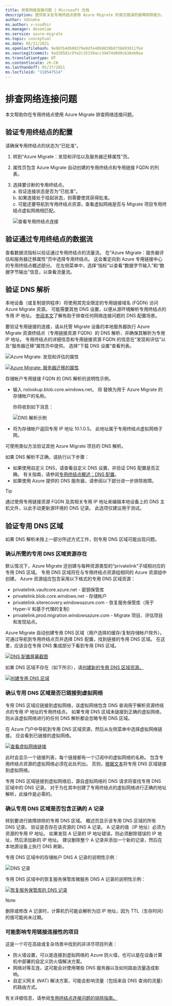 ```yaml
---
title: 排查网络连接问题 | Microsoft 文档
description: 提供有关在专用终结点使用 Azure Migrate 的常见错误的故障排除提示。
author: SGSneha
ms.author: v-ssudhir
ms.manager: deseelam
ms.service: azure-migrate
ms.topic: conceptual
ms.date: 05/21/2021
ms.openlocfilehash: 9e987b4db88379e0dfe40b8839b073b893811fb4
ms.sourcegitcommit: 9ad20581c9fe2c35339acc34d74d0d9cb38eb9aa
ms.translationtype: HT
ms.contentlocale: zh-CN
ms.lasthandoff: 05/27/2021
ms.locfileid: "110547514"
---
```

# <a name="troubleshoot-network-connectivity"></a>排查网络连接问题
本文帮助你在专用终结点使用 Azure Migrate 排查网络连接问题。

## <a name="validate-private-endpoints-configuration"></a>验证专用终结点的配置

请确保专用终结点的状态为“已批准”。  

1. 转到“Azure Migrate：发现和评估以及服务器迁移属性”页。  

2. 属性页包含 Azure Migrate 自动创建的专用终结点和专用链接 FQDN 的列表。  

3. 选择要诊断的专用终结点。  
   a. 验证连接状态是否为“已批准”。           
   b. 如果连接处于挂起状态，则需要使其获得批准。                         
   c. 可能还要导航到专用终结点资源，查看虚拟网络是否与 Migrate 项目专用终结点虚拟网络相匹配。                                                        

     ![查看专用终结点连接](./media/how-to-use-azure-migrate-with-private-endpoints/private-endpoint-connection.png)


## <a name="validate-the-data-flow-through-the-private-endpoints"></a>验证通过专用终结点的数据流
查看数据流指标以验证通过专用终结点的流量流。 在“Azure Migrate：服务器评估和服务器迁移属性”页中选择专用终结点。 这会重定向到 Azure 专用链接中心的专用终结点概述部分。 在左侧菜单中，选择“指标”以查看“数据字节输入”和“数据字节输出”信息，以查看流量流。

## <a name="verify-dns-resolution"></a>验证 DNS 解析

本地设备（或复制提供程序）将使用其完全限定的专用链接域名 (FQDN) 访问 Azure Migrate 资源。 可能需要其他 DNS 设置，以便从源环境解析专用终结点的专用 IP 地址。 [参阅本文](../private-link/private-endpoint-dns.md#on-premises-workloads-using-a-dns-forwarder)了解有助于排查任何网络连接问题的 DNS 配置场景。  

要验证专用链接的连接，请从托管 Migrate 设备的本地服务器执行 Azure Migrate 资源终结点（专用链接资源 FQDN）的 DNS 解析，并确保其解析为专用 IP 地址。
专用终结点的详细信息和专用链接资源 FQDN 的信息在“发现和评估”以及“服务器迁移”属性页中提供。 选择“下载 DNS 设置”查看列表。   

 ![Azure Migrate: 发现和评估的属性](./media/how-to-use-azure-migrate-with-private-endpoints/server-assessment-properties.png)

 [![Azure Migrate: 服务器迁移的属性](./media/how-to-use-azure-migrate-with-private-endpoints/azure-migrate-server-migration-properties-inline.png)](./media/how-to-use-azure-migrate-with-private-endpoints/azure-migrate-server-migration-properties-expanded.png#lightbox)

存储帐户专用链接 FQDN 的 DNS 解析的说明性示例。  

- 输入 nslookup<storage-account-name>.blob.core.windows.net。  将 <storage-account-name> 替换为用于 Azure Migrate 的存储帐户的名称。  

    你将收到如下消息：  

   ![DNS 解析示例](./media/how-to-use-azure-migrate-with-private-endpoints/dns-resolution-example.png)

- 将为存储帐户返回专用 IP 地址 10.1.0.5。 此地址属于专用终结点虚拟网络子网。   

可使用类似方法验证其他 Azure Migrate 项目的 DNS 解析。   

如果 DNS 解析不正确，请执行以下步骤：  

- 如果使用自定义 DNS，请查看自定义 DNS 设置，并验证 DNS 配置是否正确。 有关指南，请参阅[专用终结点概述：DNS 配置](../private-link/private-endpoint-overview.md#dns-configuration)。
- 如果使用 Azure 提供的 DNS 服务器，请参阅以下部分进一步排除故障。  

> [!Tip]
> 通过使用专用链接资源 FQDN 及其相关专用 IP 地址来编辑本地设备上的 DNS 主机文件，以此手动更新源环境的 DNS 记录。 此选项仅建议用于测试。 <br/>  


## <a name="validate-the-private-dns-zone"></a>验证专用 DNS 区域   
如果 DNS 解析未按上一部分所述方式工作，则专用 DNS 区域可能出现问题。  

### <a name="confirm-that-the-required-private-dns-zone-resource-exists"></a>确认所需的专用 DNS 区域资源存在  
默认情况下，Azure Migrate 还创建与每种资源类型的“privatelink”子域相对应的专用 DNS 区域。 专用 DNS 区域将在与专用终结点资源组相同的 Azure 资源组中创建。 Azure 资源组应包含采用以下格式的专用 DNS 区域资源：
- privatelink.vaultcore.azure.net - 密钥保管库
- privatelink.blob.core.windows.net - 存储帐户
- privatelink.siterecovery.windowsazure.com - 恢复服务保管库（用于 Hyper-V 和基于代理的复制）
- privatelink.prod.migration.windowsazure.com - Migrate 项目、评估项目和发现站点。   

Azure Migrate 自动创建专用 DNS 区域（用户选择的缓存/复制存储帐户除外）。 可通过导航到专用终结点页并选择 DNS 配置，找到链接的专用 DNS 区域。 在这里，应该会在专用 DNS 集成部分下看到专用 DNS 区域。

[![DNS 配置屏幕截图](./media/how-to-use-azure-migrate-with-private-endpoints/dns-configuration-inline.png)](./media/how-to-use-azure-migrate-with-private-endpoints/dns-configuration-expanded.png#lightbox)

如果 DNS 区域不存在（如下所示），请[创建新的专用 DNS 区域资源。](../dns/private-dns-getstarted-portal.md)  

[![创建专用 DNS 区域](./media/how-to-use-azure-migrate-with-private-endpoints/create-dns-zone-inline.png)](./media/how-to-use-azure-migrate-with-private-endpoints/create-dns-zone-expanded.png#lightbox)

### <a name="confirm-that-the-private-dns-zone-is-linked-to-the-virtual-network"></a>确认专用 DNS 区域是否已链接到虚拟网络  
专用 DNS 区域应链接到虚拟网络，该虚拟网络包含 DNS 查询用于解析资源终结点的专用 IP 地址的专用终结点。 如果专用 DNS 区域未链接到正确的虚拟网络，则从该虚拟网络进行的任何 DNS 解析都会忽略专用 DNS 区域。   

在 Azure 门户中导航到专用 DNS 区域资源，然后从左侧菜单中选择虚拟网络链接。 应会看到已链接的虚拟网络。

[![查看虚拟网络链接](./media/how-to-use-azure-migrate-with-private-endpoints/virtual-network-links-inline.png)](./media/how-to-use-azure-migrate-with-private-endpoints/virtual-network-links-expanded.png#lightbox)

此时会显示一个链接列表，每个链接都有一个订阅中的虚拟网络的名称。 包含专用终结点资源的虚拟网络必须在此处列出。 否则，[根据文本](../dns/private-dns-getstarted-portal.md#link-the-virtual-network)将专用 DNS 区域链接到虚拟网络。    

专用 DNS 区域链接到虚拟网络后，源自虚拟网络的 DNS 请求将查找专用 DNS 区域中的 DNS 记录。 对于为在其中创建了专用终结点的虚拟网络进行正确的地址解析，此操作是必需的。   

### <a name="confirm-that-the-private-dns-zone-contains-the-right-a-records"></a>确认专用 DNS 区域是否包含正确的 A 记录

转到要进行故障排除的专用 DNS 区域。 概述页显示该专用 DNS 区域的所有 DNS 记录。 验证是否存在该资源的 DNS A 记录。 A 记录的值（IP 地址）必须为资源的专用 IP 地址。 如果发现 A 记录的 IP 地址错误，则必须删除错误的 IP 地址，然后添加新的 IP 地址。 建议删除整个 A 记录并添加一个新的记录，然后在本地源设备上执行 DNS 刷新。   

专用 DNS 区域中的存储帐户 DNS A 记录的说明性示例：

![DNS 记录](./media/how-to-use-azure-migrate-with-private-endpoints/dns-a-records.png)   

专用 DNS 区域中的恢复服务保管库微服务 DNS A 记录的说明性示例：

[![恢复服务保管库的 DNS 记录](./media/how-to-use-azure-migrate-with-private-endpoints/rsv-a-records-inline.png)](./media/how-to-use-azure-migrate-with-private-endpoints/rsv-a-records-expanded.png#lightbox)  

>[!Note]
> 删除或修改 A 记录时，计算机仍可能会解析为旧 IP 地址，因为 TTL（生存时间）的值可能尚未过期。  

### <a name="items-that-may-affect-private-link-connectivity"></a>可能影响专用链接连接性的项目  

这是一个可在高级或复杂场景中找到的非详尽项目列表：

- 防火墙设置，可以是连接到虚拟网络的 Azure 防火墙，也可以是在设备计算机中部署的自定义防火墙解决方案。  
- 网络对等互连，这可能会对使用哪些 DNS 服务器以及如何路由流量造成影响。  
- 自定义网关 (NAT) 解决方案，可能会影响流量（包括来自 DNS 查询的流量）的路由方式。

有关详细信息，请参阅[专用终结点连接问题的排除指南。](../private-link/troubleshoot-private-endpoint-connectivity.md)  
